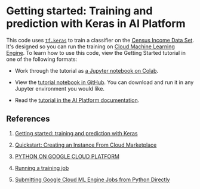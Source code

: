 # Getting started: Training and prediction with Keras in AI Platform

This code uses [`tf.keras`](https://www.tensorflow.org/guide/keras) to train a classifier on the [Census Income Data Set](https://archive.ics.uci.edu/ml/datasets/Census+Income). It's designed so you can run the training on [Cloud Machine Learning Engine](https://cloud.google.com/ml-engine). To learn how to use this code, view the Getting Started tutorial in one of the following formats:

* Work through the tutorial as [a Jupyter notebook on Colab](https://colab.research.google.com/github/GoogleCloudPlatform/cloudml-samples/blob/master/notebooks/tensorflow/getting-started-keras.ipynb).

* View the [tutorial notebook in GitHub](../../notebooks/tensorflow/getting-started-keras.ipynb). You can download and run it in any Jupyter environment you would like.

* Read the [tutorial in the AI Platform documentation](https://cloud.google.com/ml-engine/docs/tensorflow/getting-started-keras).

## References

1. [Getting started: training and prediction with Keras](https://cloud.google.com/ml-engine/docs/tensorflow/getting-started-keras#quickstart-prediction)

1. [Quickstart: Creating an Instance From Cloud Marketplace](https://cloud.google.com/ai-platform/deep-learning-vm/docs/quickstart-marketplace#access_your_new_instance)

1. [PYTHON ON GOOGLE CLOUD PLATFORM](https://cloud.google.com/python/)

1. [Running a training job](https://cloud.google.com/ml-engine/docs/training-jobs)

1. [Submitting Google Cloud ML Engine Jobs from Python Directly](https://stackoverflow.com/questions/48169130/submitting-google-cloud-ml-engine-jobs-from-python-directly)